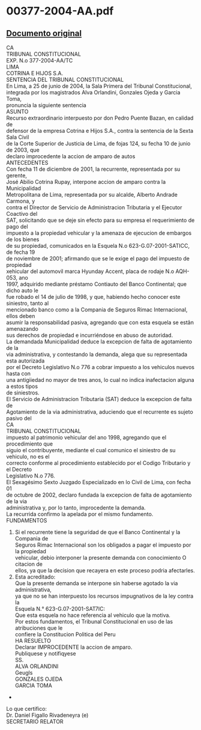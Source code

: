 
00377-2004-AA.pdf
=================
  
[Documento original](https://tc.gob.pe/jurisprudencia/2004/00377-2004-AA.pdf)  
---  
CA  
TRIBUNAL CONSTITUCIONAL  
EXP. N.o 377-2004-AA/TC  
LIMA  
COTRINA E HIJOS S.A.  
SENTENCIA DEL TRIBUNAL CONSTITUCIONAL  
En Lima, a 25 de junio de 2004, la Sala Primera del Tribunal Constitucional,  
integrada por los magistrados Alva Orlandini, Gonzales Ojeda y Garcia Toma,  
pronuncia la siguiente sentencia  
ASUNTO  
Recurso extraordinario interpuesto por don Pedro Puente Bazan, en calidad de  
defensor de la empresa Cotrina e Hijos S.A., contra la sentencia de la Sexta Sala Civil  
de la Corte Superior de Justicia de Lima, de fojas 124, su fecha 10 de junio de 2003, que  
declaro improcedente la accion de amparo de autos  
ANTECEDENTES  
Con fecha 11 de diciembre de 2001, la recurrente, representada por su gerente,  
José Abilio Cotrina Rupay, interpone accion de amparo contra la Municipalidad  
Metropolitana de Lima, representada por su alcalde, Alberto Andrade Carmona, y  
contra el Director de Servicio de Administracion Tributaria y el Ejecutor Coactivo del  
SAT, solicitando que se deje sin efecto para su empresa el requerimiento de pago del  
impuesto a la propiedad vehicular y la amenaza de ejecucion de embargos de los bienes  
de su propiedad, comunicados en la Esquela N.o 623-G.07-2001-SATICC, de fecha 19  
de noviembre de 2001; afirmando que se le exige el pago del impuesto de propiedad  
xehicular del automovil marca Hyunday Accent, placa de rodaje N.o AQH-053, ano  
1997, adquirido mediante préstamo Contiauto del Banco Continental; que dicho auto le  
fue robado el 14 de julio de 1998, y que, habiendo hecho conocer este siniestro, tanto al  
mencionado banco como a la Compania de Seguros Rimac Internacional, ellos deben  
asumir la responsabilidad pasiva, agregando que con esta esquela se estân amenazando  
sus derechos de propiedad e incurriéndose en abuso de autoridad.  
La demandada Municipalidad deduce la excepcion de falta de agotamiento de la  
via administrativa, y contestando la demanda, alega que su representada esta autorizada  
por el Decreto Legislativo N.o 776 a cobrar impuesto a los vehiculos nuevos hasta con  
una antigiiedad no mayor de tres anos, lo cual no indica inafectacion alguna a estos tipos  
de siniestros.  
El Servicio de Administracion Tributaria (SAT) deduce la excepcion de falta de  
Agotamiento de la via administrativa, aduciendo que el recurrente es sujeto pasivo del  
CA  
TRIBUNAL CONSTITUCIONAL  
impuesto al patrimonio vehicular del ano 1998, agregando que el procedimiento que  
siguio el contribuyente, mediante el cual comunico el siniestro de su vehiculo, no es el  
correcto conforme al procedimiento establecido por el Codigo Tributario y el Decreto  
Legislativo N.o 776.  
El Sexagésimo Sexto Juzgado Especializado en lo Civil de Lima, con fecha 01  
de octubre de 2002, declaro fundada la excepcion de falta de agotamiento de la via  
administrativa y, por lo tanto, improcedente la demanda.  
La recurrida confirmo la apelada por el mismo fundamento.  
FUNDAMENTOS  
1. Si el recurrente tiene la seguridad de que el Banco Continental y la Compania de  
Seguros Rimac Internacional son los obligados a pagar el impuesto por la propiedad  
vehicular, debio interponer la presente demanda con conocimiento O citacion de  
ellos, ya que la decision que recayera en este proceso podria afectarles.  
2. Esta acreditado:  
Que la presente demanda se interpone sin haberse agotado la via administrativa,  
ya que no se han interpuesto los recursos impugnativos de la ley contra la  
Esquela N.° 623-G.07-2001-SAT7IC:  
Que esta esquela no hace referencia al vehiculo que la motiva.  
Por estos fundamentos, el Tribunal Constitucional en uso de las atribuciones que le  
confiere la Constitucion Politica del Peru  
HA RESUELTO  
Declarar IMPROCEDENTE la accion de amparo.  
Publiquese y notifiqyese  
SS.  
ALVA ORLANDINI  
Geugls  
GONZALES OJEDA  
GARCIA TOMA  
-  
Lo que certifico:  
Dr. Daniel Figallo Rivadeneyra (e)  
SECRETARIO RELATOR